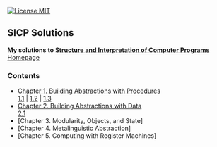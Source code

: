 [![License MIT](https://img.shields.io/badge/license-MIT-9f67c6.svg?style=for-the-badge)](https://opensource.org/licenses/MIT)

## SICP Solutions

**My solutions to [Structure and Interpretation of Computer Programs](https://mitpress.mit.edu/sites/default/files/sicp/index.html)**\
[Homepage](https://github.com/CosWeLL23/sicp)

### Contents

  * [Chapter 1. Building Abstractions with Procedures](./doc/index.md#1-Building-Abstractions-with-Procedures)\
  [1.1](./doc/index.md#1.1-The-Elements-of-Programming) |
  [1.2](./doc/index.md#1.2-Procedures-and-the-Processes-They-Generate) |
  [1.3](./doc/index.md#1.3-Formulating-Abstractions-with-Higher-Order-Procedures)
  * [Chapter 2. Building Abstractions with Data](./doc/index.md#2-Building-Abstractions-with-Data)\
  [2.1](./doc/index.md#2.1-Introduction-to-Data-Abstraction)
  * [Chapter 3. Modularity, Objects, and State]
  * [Chapter 4. Metalinguistic Abstraction]
  * [Chapter 5. Computing with Register Machines]

